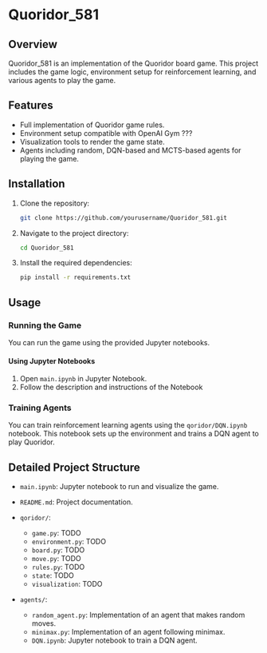 # Quoridor_581

## Overview
Quoridor_581 is an implementation of the Quoridor board game. This project includes the game logic, environment setup for reinforcement learning, and various agents to play the game.

## Features
- Full implementation of Quoridor game rules.
- Environment setup compatible with OpenAI Gym ???
- Visualization tools to render the game state.
- Agents including random, DQN-based and MCTS-based agents for playing the game.

## Installation
1. Clone the repository:
    ```sh
    git clone https://github.com/yourusername/Quoridor_581.git
    ```
2. Navigate to the project directory:
    ```sh
    cd Quoridor_581
    ```
3. Install the required dependencies:
    ```sh
    pip install -r requirements.txt
    ```

## Usage
### Running the Game
You can run the game using the provided Jupyter notebooks.

#### Using Jupyter Notebooks
1. Open `main.ipynb` in Jupyter Notebook.
2. Follow the description and instructions of the Notebook


### Training Agents
You can train reinforcement learning agents using the `qoridor/DQN.ipynb` notebook. This notebook sets up the environment and trains a DQN agent to play Quoridor.

## Detailed Project Structure
- `main.ipynb`: Jupyter notebook to run and visualize the game.
- `README.md`: Project documentation.
- `qoridor/`:
    - `game.py`: TODO
    - `environment.py`: TODO
    - `board.py`: TODO
    - `move.py`: TODO
    - `rules.py`: TODO
    - `state`: TODO
    - `visualization`: TODO

- `agents/`:
    - `random_agent.py`: Implementation of an agent that makes random moves.
    - `minimax.py`: Implementation of an agent following minimax.
    - `DQN.ipynb`: Jupyter notebook to train a DQN agent.




